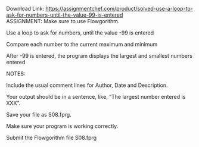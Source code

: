 Download Link: https://assignmentchef.com/product/solved-use-a-loop-to-ask-for-numbers-until-the-value-99-is-entered
<br>
ASSIGNMENT: Make sure to use Flowgorithm.

Use a loop to ask for numbers, until the value -99 is entered

Compare each number to the current maximum and minimum

After -99 is entered, the program displays the largest and smallest numbers entered

NOTES:

Include the usual comment lines for Author, Date and Description.

Your output should be in a sentence, like, “The largest number entered is XXX”.

Save your file as S08.fprg.

Make sure your program is working correctly.

Submit the Flowgorithm file S08.fprg